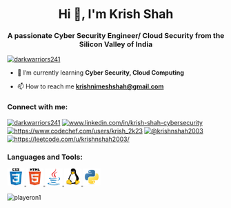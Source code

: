 <h1 align="center">Hi 👋, I'm Krish Shah</h1>
<h3 align="center">A passionate Cyber Security Engineer/ Cloud Security from the Silicon Valley of India</h3>

<p align="left"> <a href="https://twitter.com/darkwarriors241" target="blank"><img src="https://img.shields.io/twitter/follow/darkwarriors241?logo=twitter&style=for-the-badge" alt="darkwarriors241" /></a> </p>

- 🌱 I’m currently learning **Cyber Security, Cloud Computing**

- 📫 How to reach me **krishnimeshshah@gmail.com**

<h3 align="left">Connect with me:</h3>
<p align="left">
<a href="https://twitter.com/darkwarriors241" target="blank"><img align="center" src="https://raw.githubusercontent.com/rahuldkjain/github-profile-readme-generator/master/src/images/icons/Social/twitter.svg" alt="darkwarriors241" height="30" width="40" /></a>
<a href="https://linkedin.com/in/www.linkedin.com/in/krish-shah-cybersecurity" target="blank"><img align="center" src="https://raw.githubusercontent.com/rahuldkjain/github-profile-readme-generator/master/src/images/icons/Social/linked-in-alt.svg" alt="www.linkedin.com/in/krish-shah-cybersecurity" height="30" width="40" /></a>
<a href="https://www.codechef.com/users/https://www.codechef.com/users/krish_2k23" target="blank"><img align="center" src="https://cdn.jsdelivr.net/npm/simple-icons@3.1.0/icons/codechef.svg" alt="https://www.codechef.com/users/krish_2k23" height="30" width="40" /></a>
<a href="https://www.hackerrank.com/@krishnshah2003" target="blank"><img align="center" src="https://raw.githubusercontent.com/rahuldkjain/github-profile-readme-generator/master/src/images/icons/Social/hackerrank.svg" alt="@krishnshah2003" height="30" width="40" /></a>
<a href="https://www.leetcode.com/https://leetcode.com/u/krishnshah2003/" target="blank"><img align="center" src="https://raw.githubusercontent.com/rahuldkjain/github-profile-readme-generator/master/src/images/icons/Social/leet-code.svg" alt="https://leetcode.com/u/krishnshah2003/" height="30" width="40" /></a>
</p>

<h3 align="left">Languages and Tools:</h3>
<p align="left"> <a href="https://www.w3schools.com/css/" target="_blank" rel="noreferrer"> <img src="https://raw.githubusercontent.com/devicons/devicon/master/icons/css3/css3-original-wordmark.svg" alt="css3" width="40" height="40"/> </a> <a href="https://www.w3.org/html/" target="_blank" rel="noreferrer"> <img src="https://raw.githubusercontent.com/devicons/devicon/master/icons/html5/html5-original-wordmark.svg" alt="html5" width="40" height="40"/> </a> <a href="https://www.java.com" target="_blank" rel="noreferrer"> <img src="https://raw.githubusercontent.com/devicons/devicon/master/icons/java/java-original.svg" alt="java" width="40" height="40"/> </a> <a href="https://www.linux.org/" target="_blank" rel="noreferrer"> <img src="https://raw.githubusercontent.com/devicons/devicon/master/icons/linux/linux-original.svg" alt="linux" width="40" height="40"/> </a> <a href="https://www.python.org" target="_blank" rel="noreferrer"> <img src="https://raw.githubusercontent.com/devicons/devicon/master/icons/python/python-original.svg" alt="python" width="40" height="40"/> </a> </p>

<p><img align="center" src="https://github-readme-stats.vercel.app/api/top-langs?username=playeron1&show_icons=true&locale=en&layout=compact" alt="playeron1" /></p>
